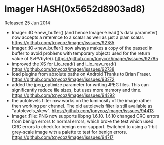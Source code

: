 # Imager HASH(0x5652d8903ad8)

Released 25 Jun 2014

- Imager::IO->new_buffer() (and hence Imager->read()'s data parameter) now accepts a reference to a scalar as well as just a plain scalar. https://github.com/tonycoz/imager/isssues/92785 
- Imager::IO->new_buffer() now always makes a copy of the passed in buffer to avoid problems with temporary objects used for the return value of SvPVbyte(). https://github.com/tonycoz/imager/isssues/92785 
- improved the XS for i_io_read() and i_io_raw_read() https://github.com/tonycoz/imager/isssues/92738 
- load plugins from absolute paths on Android Thanks to Brian Fraser. https://github.com/tonycoz/imager/isssues/93272 
- added the jpeg_optimize parameter for writing JPEG files. This can significantly reduce file sizes, but uses more memory and time. https://github.com/tonycoz/imager/isssues/94292 
- the autolevels filter now works on the luminosity of the image rather then working per channel. The old autolevels filter is still available as "autolevels_skew". https://github.com/tonycoz/imager/isssues/94413 
- Imager::File::PNG now supports libpng 1.6.10. 1.6.10 changed CRC errors from benign errors to normal errors, which broke the test which used CRC errors to check for benign error support. Switched to using a 1-bit grey-scale image with a palette to test for benign errors. https://github.com/tonycoz/imager/isssues/94717